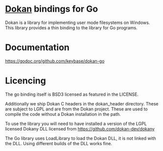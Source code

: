 # [Dokan](https://github.com/dokan-dev/dokany) bindings for Go

Dokan is a library for implementing user mode filesystems on Windows. 
This library provides a thin binding to the library for Go programs.

# Documentation

https://godoc.org/github.com/keybase/dokan-go

# Licencing

The go binding itself is BSD3 licensed as featured in the LICENSE.

Additionally we ship Dokan C headers in the dokan_header directory. These
are subject to LGPL and are from the Dokan project. These are used to
compile the code without a Dokan installation in the path.

To use the library you will need to have installed a version of the LGPL
licensed Dokany DLL licensed from https://github.com/dokan-dev/dokany

The Go library uses LoadLibrary to load the Dokan DLL, it is not linked
with the DLL. Using different builds of the DLL works fine.


